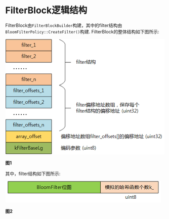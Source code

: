 # FilterBlock逻辑结构
FilterBlock由`FilterBlockBuilder`构建，其中的filter结构由`BloomFilterPolicy::CreateFilter()`构建. FilterBlock的整体结构如下图所示:

![](images/FilterBlock/FilterBlock逻辑结构.png)

**图1**

其中，filter结构如下图所示:

![](images/FilterBlock/filter逻辑结构.png)

**图2**